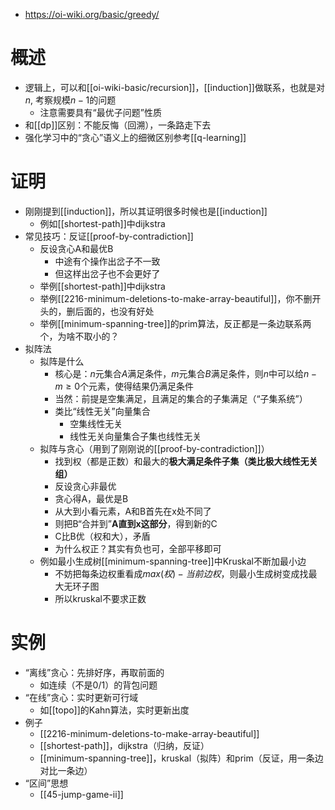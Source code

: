 - https://oi-wiki.org/basic/greedy/
# 概述
- 逻辑上，可以和[[oi-wiki-basic/recursion]]，[[induction]]做联系，也就是对$n$, 考察规模$n-1$的问题
  - 注意需要具有“最优子问题”性质
- 和[[dp]]区别：不能反悔（回溯），一条路走下去
- 强化学习中的“贪心”语义上的细微区别参考[[q-learning]]
# 证明
- 刚刚提到[[induction]]，所以其证明很多时候也是[[induction]]
  - 例如[[shortest-path]]中dijkstra
- 常见技巧：反证[[proof-by-contradiction]]
  - 反设贪心A和最优B
    - 中途有个操作出岔子不一致
    - 但这样出岔子也不会更好了
  - 举例[[shortest-path]]中dijkstra
  - 举例[[2216-minimum-deletions-to-make-array-beautiful]]，你不删开头的，删后面的，也没有好处
  - 举例[[minimum-spanning-tree]]的prim算法，反正都是一条边联系两个，为啥不取小的？
- 拟阵法
  - 拟阵是什么
    - 核心是：$n$元集合$A$满足条件，$m$元集合$B$满足条件，则$n$中可以给$n-m\ge 0$个元素，使得结果仍满足条件
    - 当然：前提是空集满足，且满足的集合的子集满足（“子集系统”）
    - 类比“线性无关”向量集合
      - 空集线性无关
      - 线性无关向量集合子集也线性无关
  - 拟阵与贪心（用到了刚刚说的[[proof-by-contradiction]]）
    - 找到权（都是正数）和最大的**极大满足条件子集（类比极大线性无关组）**
    - 反设贪心非最优
    - 贪心得A，最优是B
    - 从大到小看元素，A和B首先在x处不同了
    - 则把B“合并到”**A直到x这部分**，得到新的C
    - C比B优（权和大），矛盾
    - 为什么权正？其实有负也可，全部平移即可
  - 例如最小生成树[[minimum-spanning-tree]]中Kruskal不断加最小边
    - 不妨把每条边权重看成$max(权) - 当前边权$，则最小生成树变成找最大无环子图
    - 所以kruskal不要求正数
# 实例
- “离线”贪心：先排好序，再取前面的
  - 如连续（不是0/1）的背包问题
- “在线”贪心：实时更新可行域
  - 如[[topo]]的Kahn算法，实时更新出度
- 例子
  - [[2216-minimum-deletions-to-make-array-beautiful]]
  - [[shortest-path]]，dijkstra（归纳，反证）
  - [[minimum-spanning-tree]]，kruskal（拟阵）和prim（反证，用一条边对比一条边）
- “区间”思想
  - [[45-jump-game-ii]]